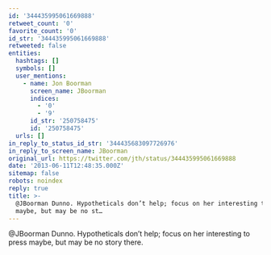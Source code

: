 ```yaml
---
id: '344435995061669888'
retweet_count: '0'
favorite_count: '0'
id_str: '344435995061669888'
retweeted: false
entities:
  hashtags: []
  symbols: []
  user_mentions:
    - name: Jon Boorman
      screen_name: JBoorman
      indices:
        - '0'
        - '9'
      id_str: '250758475'
      id: '250758475'
  urls: []
in_reply_to_status_id_str: '344435683097726976'
in_reply_to_screen_name: JBoorman
original_url: https://twitter.com/jth/status/344435995061669888
date: '2013-06-11T12:48:35.000Z'
sitemap: false
robots: noindex
reply: true
title: >-
  @JBoorman Dunno. Hypotheticals don’t help; focus on her interesting to press
  maybe, but may be no st…
---
```


@JBoorman Dunno. Hypotheticals don’t help; focus on her interesting to press maybe, but may be no story there.
